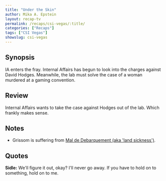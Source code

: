```yaml
---
title: "Under the Skin"
author: Mika A. Epstein
layout: recap-tv
permalink: /recaps/csi-vegas/:title/
categories: ["Recaps"]
tags: ["CSI Vegas"]
showslug: csi-vegas
---
```


## Synopsis

IA enters the fray. Internal Affairs has begun to look into the charges against David Hodges. Meanwhile, the lab must solve the case of a woman murdered at a gaming convention.

## Review

Internal Affairs wants to take the case against Hodges out of the lab. Which frankly makes sense.

## Notes

* Grissom is suffering from [Mal de Debarquement (aka 'land sickness')](https://en.wikipedia.org/wiki/Mal_de_debarquement).

## Quotes

**Sidle:** We'll figure it out, okay? I'll never go away. If you have to hold on to something, hold on to me.
